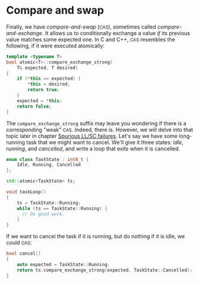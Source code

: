 # Compare and swap

Finally, we have *compare-and-swap* (<small>CAS</small>),
sometimes called *compare-and-exchange*.
It allows us to conditionally exchange a value *if* its previous value matches some expected one.
In C and C++, <small>CAS</small> resembles the following,
if it were executed atomically:

```cpp
template <typename T>
bool atomic<T>::compare_exchange_strong(
    T& expected, T desired)
{
    if (*this == expected) {
        *this = desired;
        return true;
    }
    expected = *this;
    return false;
}

```

The `compare_exchange_strong` suffix may leave you wondering if there is a corresponding "weak" <small>CAS</small>.
Indeed, there is. However, we will delve into that topic later in chapter [Spurious LL/SC failures](../spurious_ll-sc_failures.html).
Let's say we have some long-running task that we might want to cancel.
We'll give it three states: *idle*, *running*, and *cancelled*, and write a loop that exits when it is cancelled.

```c++
enum class TaskState : int8_t {
    Idle, Running, Cancelled
};

std::atomic<TaskState> ts;

void taskLoop()
{
    ts = TaskState::Running;
    while (ts == TaskState::Running) {
      // Do good work.
    }
}
```

If we want to cancel the task if it is running, but do nothing if it is idle,
we could <small>CAS</small>:

```c++
bool cancel()
{
    auto expected = TaskState::Running;
    return ts.compare_exchange_strong(expected, TaskState::Cancelled);
}
```
